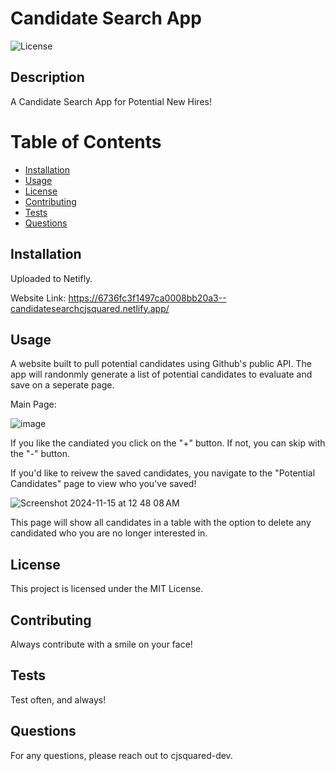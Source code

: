 # Candidate Search App


  ![License](https://img.shields.io/badge/license-MIT-blue.svg)

## Description
A Candidate Search App for Potential New Hires!


# Table of Contents
* [Installation](#installation)
* [Usage](#usage)
* [License](#license)
* [Contributing](#contributing)
* [Tests](#tests)
* [Questions](#questions)

## Installation
Uploaded to Netifly. 

Website Link: https://6736fc3f1497ca0008bb20a3--candidatesearchcjsquared.netlify.app/


## Usage
A website built to pull potential candidates using Github's public API. The app will randonmly generate a list of potential candidates to evaluate and save on a seperate page.

Main Page:

![image](https://github.com/user-attachments/assets/95076419-e91c-4965-90f1-26d6f44f4a7e)

If you like the candiated you click on the "+" button. If not, you can skip with the "-" button.

If you'd like to reivew the saved candidates, you navigate to the "Potential Candidates" page to view who you've saved!

![Screenshot 2024-11-15 at 12 48 08 AM](https://github.com/user-attachments/assets/81551170-53ad-42bc-ac51-3663ad239345)

This page will show all candidates in a table with the option to delete any candidated who you are no longer interested in.


## License
This project is licensed under the MIT License.

## Contributing
Always contribute with a smile on your face!

## Tests
Test often, and always!

## Questions
For any questions, please reach out to cjsquared-dev.

